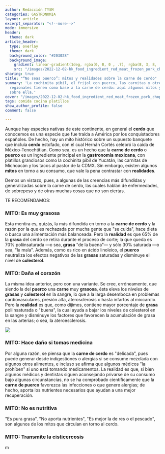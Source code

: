```yaml
---
author: Redacción TYSM
categories: GASTRONOMIA
layout: article
excerpt_separator: "<!--more-->"
mode: immersive
header:
  theme: dark
article_header:
  type: overlay
  theme: dark
  background_color: "#203028"
  background_image:
    gradient: linear-gradient(1deg, rgba(0, 0, 0 , .7), rgba(8, 3, 8, .9))
    src: "/images/2022-12-02-hk_food_ingredient_red_meat_frozen_pork_chop_raw_butt_steak_october_2021_ss2_012.jpeg"
sharing: true
title: "“No seas puerco”: mitos y realidades sobre la carne de cerdo"
summary: 'La cochinita pibil, el frijol con puerco, las carnitas y otros platillos
  regionales tienen como base a la carne de cerdo: aquí algunos mitos y realidades
  sobre ella.'
cover: "/images/2022-12-02-hk_food_ingredient_red_meat_frozen_pork_chop_raw_butt_steak_october_2021_ss2_012.jpeg"
tags: comida cocina platillos
show_author_profile: false
comment: false

---
```

Aunque hay especies nativas de este continente, en general el **cerdo** que conocemos es una especie que fue traída a América por los conquistadores españoles. De hecho, hay un mito histórico sobre un supuesto banquete que incluía **cerdo** estofado, con el cual Hernán Cortés celebró la caída de México-Tenochtitlan. Como sea, es un hecho que la **carne de cerdo** o **puerco** es un ingrediente principal en la **gastronomía** **mexicana**, con platillos grandiosos como la cochinita pibil de Yucatán, las carnitas de Michoacán y los tacos al pastor de la CDMX. Sin embargo, existen algunos **mitos** en torno a su consumo, que vale la pena contrastar con **realidades**.

Demos un vistazo, pues, a algunas de las creencias más difundidas y generalizadas sobre la carne de cerdo, las cuales hablan de enfermedades, de sobrepeso y de otras muchas cosas que no son ciertas.

TE RECOMENDAMOS:

### MITO: Es muy grasosa

Esta mentira es, quizás, la más difundida en torno a la **carne de cerdo** y la razón por la que es rechazada por mucha gente que "se cuida", hace dieta o busca una alimentación más balanceada. Pero la **realidad** es que 65% de la **grasa** del cerdo se retira durante el proceso de corte; la que queda es 70% poliinsaturada —o sea, **grasa** "de la buena"— y sólo 30% saturada —o sea, "la mala". Además, como es rico en ácido linoleico, el **puerco** neutraliza los efectos negativos de las **grasas** saturadas y disminuye el nivel de **colesterol**.

### MITO: Daña el corazón

La misma idea anterior, pero con una variante. Se cree, erróneamente, que siendo la del **puerco** una **carne** muy **grasosa**, ésta eleva los niveles de **grasas** y **colesterol** en la sangre, lo que a la larga desemboca en problemas cardiovasculares, presión alta, aterosclerosis o hasta infartos al miocardio. Pero la **realidad** es que, como dijimos, contiene mayor porcentaje de **grasa** poliinsaturada o "buena", la cual ayuda a bajar los niveles de colesterol en la sangre y disminuye los factores que favorecen la acumulación de grasa en las arterias; o sea, la ateroesclerosis.

![](https://upload.wikimedia.org/wikipedia/commons/thumb/c/c0/Pig_heads_in_a_market.jpg/1024px-Pig_heads_in_a_market.jpg)

### MITO: Hace daño si tomas medicina

Por alguna razón, se piensa que la **carne de cerdo** es "delicada", pues puede generar desde indigestiones o alergias si se consume mezclada con algunos otros alimentos, e incluso se afirma que algunos médicos "la prohíben" si uno está tomando medicamentos. La realidad es que, si bien algunos médicos y dentistas siguen aconsejando privarse de su consumo bajo algunas circunstancias, no se ha comprobado científicamente que la **carne de puerco** favorezca las infecciones o que genere alergias; de hecho, aporta los nutrientes necesarios que ayudan a una mejor recuperación. 

### MITO: No es nutritiva

"Es pura grasa", "No aporta nutrientes", "Es mejor la de res o el pescado", son algunos de los mitos que circulan en torno al cerdo. 

### MITO: Transmite la cisticercosis

m